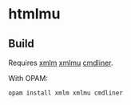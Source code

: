 # htmlmu

## Build

Requires [xmlm](http://erratique.ch/software/xmlm) [xmlmu](https://github.com/dsheets/xmlmu) [cmdliner](http://erratique.ch/software/cmdliner).

With OPAM:

```sh
opam install xmlm xmlmu cmdliner
```
